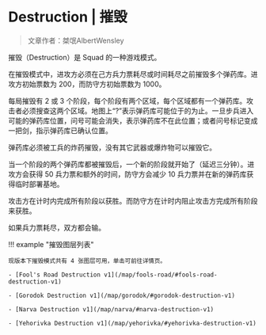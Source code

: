# Destruction | 摧毁

> 文章作者：桀氓AlbertWensley

摧毁（Destruction）是 Squad 的一种游戏模式。

在摧毁模式中，进攻方必须在己方兵力票耗尽或时间耗尽之前摧毁多个弹药库。进攻方初始票数为 200，而防守方初始票数为 1000。

每局摧毁有 2 或 3 个阶段，每个阶段有两个区域，每个区域都有一个弹药库。攻击者必须搜查这两个区域。地图上“?”表示弹药库可能位于的为止。一旦步兵进入可能的弹药库位置，问号可能会消失，表示弹药库不在此位置；或者问号标记变成一把剑，指示弹药库已确认位置。

弹药库必须被工兵的炸药摧毁，没有其它武器或爆炸物可以摧毁它。

当一个阶段的两个弹药库都被摧毁后，一个新的阶段就开始了（延迟三分钟）。进攻方会获得 50 兵力票和额外的时间，防守方会减少 10 兵力票并在新的弹药库获得临时部署基地。

攻击方在计时内完成所有阶段以获胜。而防守方在计时内阻止攻击方完成所有阶段来获胜。

如果兵力票耗尽，双方都会输。

!!! example "摧毁图层列表"

    现版本下摧毁模式共有 4 张图层可用，单击可前往详情页。

    - [Fool's Road Destruction v1](/map/fools-road/#fools-road-destruction-v1)

    - [Gorodok Destruction v1](/map/gorodok/#gorodok-destruction-v1)
    
    - [Narva Destruction v1](/map/narva/#narva-destruction-v1)
    
    - [Yehorivka Destruction v1](/map/yehorivka/#yehorivka-destruction-v1)

